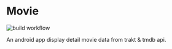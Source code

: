 # Movie
![build workflow](https://github.com/penkzhou/Movie/actions/workflows/build.yml/badge.svg)


An android app display detail movie data from trakt & tmdb api.
